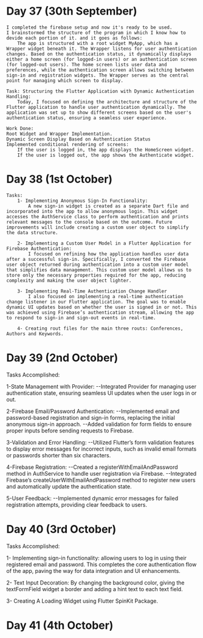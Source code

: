 
# Day 37 (30th September)

    I completed the firebase setup and now it's ready to be used.
    I brainstormed the structure of the program in which I know how to devide each portion of it. and it goes as follows:
        The app is structured with a root widget MyApp, which has a Wrapper widget beneath it. The Wrapper listens for user authentication changes. Based on the authentication status, it dynamically displays either a home screen (for logged-in users) or an authentication screen (for logged-out users). The home screen lists user data and preferences, while the authentication screen allows switching between sign-in and registration widgets. The Wrapper serves as the central point for managing which screen to display.

    Task: Structuring the Flutter Application with Dynamic Authentication Handling:
        Today, I focused on defining the architecture and structure of the Flutter application to handle user authentication dynamically. The application was set up to show different screens based on the user's authentication status, ensuring a seamless user experience. 

    Work Done:
    Root Widget and Wrapper Implementation.
    Dynamic Screen Display Based on Authentication Status
    Implemented conditional rendering of screens:
        If the user is logged in, the app displays the HomeScreen widget.
        If the user is logged out, the app shows the Authenticate widget.

# Day 38 (1st October)

    Tasks: 
        1- Implementing Anonymous Sign-In Functionality:
            A new sign-in widget is created as a separate Dart file and incorporated into the app to allow anonymous login. This widget accesses the AuthService class to perform authentication and prints relevant messages to the console based on the outcome. Future improvements will include creating a custom user object to simplify the data structure.

        2- Implementing a Custom User Model in a Flutter Application for Firebase Authentication:
            I focused on refining how the application handles user data after a successful sign-in. Specifically, I converted the Firebase user object returned during authentication into a custom user model that simplifies data management. This custom user model allows us to store only the necessary properties required for the app, reducing complexity and making the user object lighter.

        3- Implementing Real-Time Authentication Change Handler
            I also focused on implementing a real-time authentication change listener in our Flutter application. The goal was to enable dynamic UI updates based on whether the user is signed in or not. This was achieved using Firebase’s authentication stream, allowing the app to respond to sign-in and sign-out events in real-time.

        4- Creating rout files for the main three routs: Conferences, Authors and Keywords.

# Day 39 (2nd October)

Tasks Accomplished:

  1-State Management with Provider:
    --Integrated Provider for managing user authentication state, ensuring seamless UI updates when the user logs in or out.

  2-Firebase Email/Password Authentication:
    --Implemented email and password-based registration and sign-in forms, replacing the initial anonymous sign-in approach.
    --Added validation for form fields to ensure proper inputs before sending requests to Firebase.

  3-Validation and Error Handling:
    --Utilized Flutter’s form validation features to display error messages for incorrect inputs, such as invalid email formats or passwords shorter than six characters.

  4-Firebase Registration:
    --Created a registerWithEmailAndPassword method in AuthService to handle user registration via Firebase.
    --Integrated Firebase’s createUserWithEmailAndPassword method to register new users and automatically update the authentication state.

  5-User Feedback:
    --Implemented dynamic error messages for failed registration attempts, providing clear feedback to users.

# Day 40 (3rd October)

Tasks Accomplished:

  1- Implementing sign-in functionality:
       allowing users to log in using their registered email and password. This completes the core authentication flow of the app, paving the way for data integration and UI enhancements.

  2- Text Input Decoration:
    By changing the background color, giving the textFormField widget a border and adding a hint text to each text field.

  3- Creating A Loading Widget using Flutter SpinKit Package.

# Day 41 (4th October)